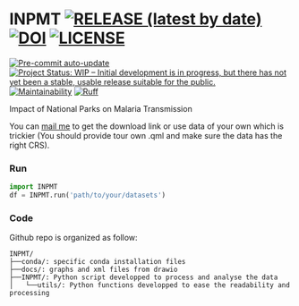 # INPMT [![RELEASE (latest by date)](https://img.shields.io/github/v/release/pierre-manchon/INPMT)](https://github.com/pierre-manchon/INPMT/releases/latest) [![DOI](https://zenodo.org/badge/DOI/10.5281/zenodo.5269134.svg)](https://doi.org/10.5281/zenodo.5269134) [![LICENSE](https://img.shields.io/github/license/pierre-manchon/INPMT)](https://www.gnu.org/licenses/gpl-3.0.en.html)
[![Pre-commit auto-update](https://github.com/pierre-manchon/INPMT/actions/workflows/pre-commit-autoupdate.yml/badge.svg)](https://github.com/pierre-manchon/INPMT/actions/workflows/pre-commit-autoupdate.yml)
[![Project Status: WIP – Initial development is in progress, but there has not yet been a stable, usable release suitable for the public.](https://www.repostatus.org/badges/latest/wip.svg)](https://www.repostatus.org/#wip)
[![Maintainability](https://api.codeclimate.com/v1/badges/f1888eb8938e688ad438/maintainability)](https://codeclimate.com/github/pierre-manchon/INPMT/maintainability)
[![Ruff](https://img.shields.io/endpoint?url=https://raw.githubusercontent.com/charliermarsh/ruff/main/assets/badge/v1.json)](https://github.com/charliermarsh/ruff)

Impact of National Parks on Malaria Transmission

 You can [mail me](mailto:pierre.manchon@pm.me) to get the download link or use data of your own which is trickier (You should provide tour own .qml and make sure the data has the right CRS).

### Run
````python
import INPMT
df = INPMT.run('path/to/your/datasets')
````

### Code
Github repo is organized as follow:

    INPMT/
    ├──conda/: specific conda installation files
    ├──docs/: graphs and xml files from drawio
    ├──INPMT/: Python script developped to process and analyse the data
    │   └──utils/: Python functions developped to ease the readability and processing
